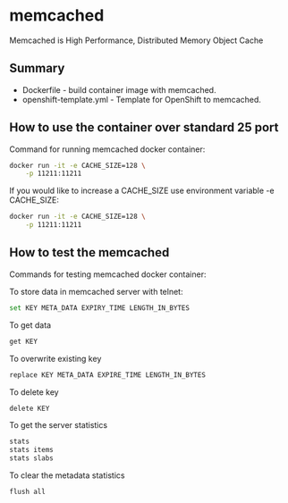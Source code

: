 # memcached

Memcached is High Performance, Distributed Memory Object Cache

## Summary

- Dockerfile - build container image with memcached.
- openshift-template.yml - Template for OpenShift to memcached.


## How to use the container over standard 25 port

Command for running memcached docker container:

```bash
docker run -it -e CACHE_SIZE=128 \
    -p 11211:11211
```

If you would like to increase a CACHE_SIZE use environment variable -e CACHE_SIZE:
```bash
docker run -it -e CACHE_SIZE=128 \
    -p 11211:11211
```

## How to test the memcached

Commands for testing memcached docker container:

To store data in memcached server with telnet:
```bash
set KEY META_DATA EXPIRY_TIME LENGTH_IN_BYTES
```

To get data
```bash
get KEY
```

To overwrite existing key
```bash
replace KEY META_DATA EXPIRE_TIME LENGTH_IN_BYTES
```

To delete key
```bash
delete KEY
```

To get the server statistics
```bash
stats
stats items
stats slabs

```

To clear the metadata statistics
```bash
flush all
```